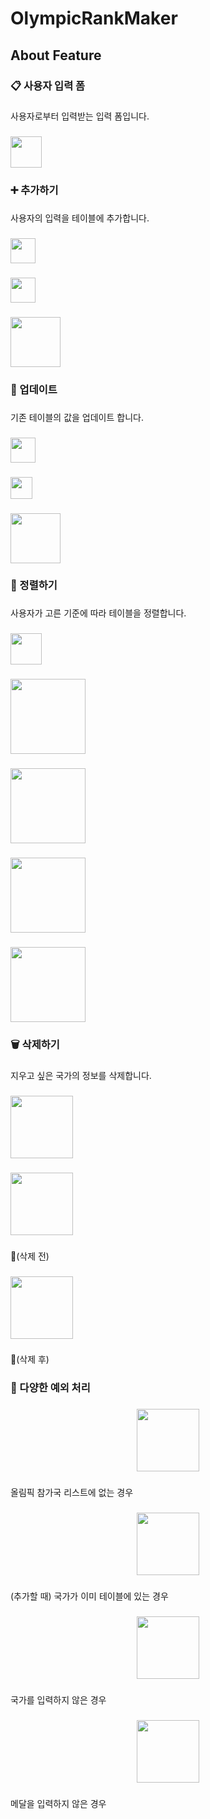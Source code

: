 <h1 align="left">OlympicRankMaker</h1>

###

<h2 align="left">About Feature</h2>

###

<h3 align="left">📋 사용자 입력 폼</h3>

###

<p align="left">사용자로부터 입력받는 입력 폼입니다.</p>

###

<div align="left">
  <img height="50" src="https://github.com/user-attachments/assets/5538dc6a-21b9-49ee-a1bc-4c2177a35179"  />
</div>

###

<h3 align="left">➕ 추가하기</h3>

###

<p align="left">사용자의 입력을 테이블에 추가합니다.</p>

###

<div align="left">
  <img height="40" src="https://github.com/user-attachments/assets/e73aa30c-1238-4a26-8a68-89d92ac1bfc2"  />
</div>

###

<div align="left">
  <img height="40" src="https://github.com/user-attachments/assets/895389b3-6262-44c3-811d-f740f7602be3"  />
</div>

###

<div align="left">
  <img height="80" src="https://github.com/user-attachments/assets/cda8f389-1f1c-43cf-8533-cb8b2baa6671"  />
</div>

###

<h3 align="left">🔄 업데이트</h3>

###

<p align="left">기존 테이블의 값을 업데이트 합니다.</p>

###

<div align="left">
  <img height="40" src="https://github.com/user-attachments/assets/2f09803d-2c5f-4226-a62a-7a0e88db1570"  />
</div>

###

<div align="left">
  <img height="35" src="https://github.com/user-attachments/assets/8b9ed6c9-3fa0-4efd-aa41-f8f555d6b5cc"  />
</div>

###

<div align="left">
  <img height="80" src="https://github.com/user-attachments/assets/6b44419a-5d1e-46c0-a814-72f35f3a51fa"  />
</div>

###

<h3 align="left">🧹 정렬하기</h3>

###

<p align="left">사용자가 고른 기준에 따라 테이블을 정렬합니다.</p>

###

<div align="left">
  <img height="50" src="https://github.com/user-attachments/assets/9699e79b-00e8-4c20-8cf0-4f2891d88c04"  />
</div>

###

<div align="left">
  <img height="120" src="https://github.com/user-attachments/assets/95affae1-e093-4f84-b711-9b6de93ec29b"  />
</div>

###

<div align="left">
  <img height="120" src="https://github.com/user-attachments/assets/ad50684a-a081-4c0f-bdfe-8c865b04650a"  />
</div>

###

<div align="left">
  <img height="120" src="https://github.com/user-attachments/assets/083e754b-23b5-4dbc-8aec-9e625d498d35"  />
</div>

###

<div align="left">
  <img height="120" src="https://github.com/user-attachments/assets/584eb9f3-4592-4c61-bebc-1a2aab4d4d28"  />
</div>

###

<h3 align="left">🗑️ 삭제하기</h3>

###

<p align="left">지우고 싶은 국가의 정보를 삭제합니다.</p>

###

<div align="left">
  <img height="100" src="https://github.com/user-attachments/assets/4e7eaaa0-8b85-4f13-9f7a-e469d2ba263e"  />
</div>

###

<div align="left">
  <img height="100" src="https://github.com/user-attachments/assets/618f9659-a76e-4b19-b613-25518d5e3e2c"  />
</div>

###

<p align="left">(삭제 전)</p>

###

<div align="left">
  <img height="100" src="https://github.com/user-attachments/assets/ffb28908-4809-4423-8d91-10b4ef12b7ce"  />
</div>

###

<p align="left">(삭제 후)</p>

###

<h3 align="left">🤔 다양한 예외 처리</h3>

###

<div align="center">
  <img height="100" src="https://github.com/user-attachments/assets/3369ce33-8220-49a0-bd9f-b041a4c7c647"  />
</div>

###

<p align="left">올림픽 참가국 리스트에 없는 경우</p>

###

<div align="center">
  <img height="100" src="https://github.com/user-attachments/assets/79f8e451-a359-497e-b0b5-9fcd71ba27b1"  />
</div>

###

<p align="left">(추가할 때) 국가가 이미 테이블에 있는 경우</p>

###

<div align="center">
  <img height="100" src="https://github.com/user-attachments/assets/336e1f72-1673-49c1-a2cc-c4d613216229"  />
</div>

###

<p align="left">국가를 입력하지 않은 경우</p>

###

<div align="center">
  <img height="100" src="https://github.com/user-attachments/assets/fb237b6e-5d99-4824-8080-b577acdbd19d"  />
</div>

###

<p align="left">메달을 입력하지 않은 경우</p>

###